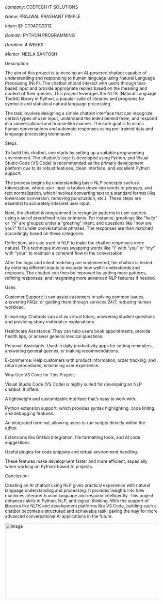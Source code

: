 *company*: CODTECH IT SOLUTIONS

*Name*: PRAJWAL PRASHANT PIMPLE

*Intern ID*: CT04DG3012

*Domain*: PYTHON PROGRAMMING

*Duration*: 4 WEEKS

*Mentor*: NEELA SANTOSH


Description:

The aim of this project is to develop an AI-powered chatbot capable of understanding and responding to human language using Natural Language Processing (NLP). The chatbot should interact with users through text-based input and provide appropriate replies based on the meaning and context of their queries. This project leverages the NLTK (Natural Language Toolkit) library in Python, a popular suite of libraries and programs for symbolic and statistical natural language processing.

The task involves designing a simple chatbot interface that can recognize certain types of user input, understand the intent behind them, and respond in a conversational and human-like manner. The core goal is to mimic human conversations and automate responses using pre-trained data and language processing techniques.

Steps:

To build this chatbot, one starts by setting up a suitable programming environment. The chatbot's logic is developed using Python, and Visual Studio Code (VS Code) is recommended as the primary development platform due to its robust features, clean interface, and excellent Python support.

The process begins by understanding basic NLP concepts such as tokenization, where user input is broken down into words or phrases, and text normalization, which involves converting text to a standard format (like lowercase conversion, removing punctuation, etc.). These steps are essential to accurately interpret user input.

Next, the chatbot is programmed to recognize patterns in user queries using a set of predefined rules or intents. For instance, greetings like "hello" or "hi" are grouped under a “greeting” intent, and questions like "how are you?" fall under conversational phrases. The responses are then matched accordingly based on these categories.

Reflections are also used in NLP to make the chatbot responses more natural. This technique involves swapping words like “I” with “you” or “my” with “your” to maintain a coherent flow in the conversation.

After the logic and intent matching are implemented, the chatbot is tested by entering different inputs to evaluate how well it understands and responds. The chatbot can then be improved by adding more patterns, refining responses, and integrating more advanced NLP features if needed.

Uses:

Customer Support: It can assist customers in solving common issues, answering FAQs, or guiding them through services 24/7, reducing human workload.

E-learning: Chatbots can act as virtual tutors, answering student questions and providing study material or explanations.

Healthcare Assistance: They can help users book appointments, provide health tips, or answer general medical questions.

Personal Assistants: Used in daily productivity apps for setting reminders, answering general queries, or making recommendations.

E-commerce: Help customers with product information, order tracking, and return procedures, enhancing user experience.

Why Use VS Code for This Project:

Visual Studio Code (VS Code) is highly suited for developing an NLP chatbot. It offers:

A lightweight and customizable interface that’s easy to work with.

Python extension support, which provides syntax highlighting, code linting, and debugging features.

An integrated terminal, allowing users to run scripts directly within the editor.

Extensions like GitHub integration, file formatting tools, and AI code suggestions.

Useful plugins for code snippets and virtual environment handling.

These features make development faster and more efficient, especially when working on Python-based AI projects.

Conclusion:

Creating an AI chatbot using NLP gives practical experience with natural language understanding and processing. It provides insights into how machines interpret human language and respond intelligently. This project enhances skills in Python, NLP, and logical thinking. With the support of libraries like NLTK and development platforms like VS Code, building such a chatbot becomes a structured and achievable task, paving the way for more advanced conversational AI applications in the future.

<img width="571" height="251" alt="Image" src="https://github.com/user-attachments/assets/269e5097-87a7-4b32-aec4-9580520a68e5" />
